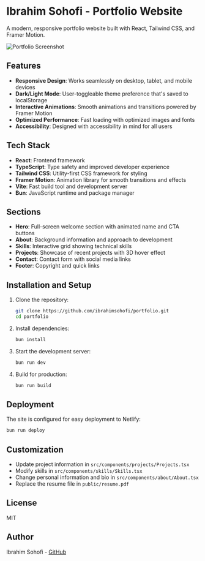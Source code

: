 # Ibrahim Sohofi - Portfolio Website

A modern, responsive portfolio website built with React, Tailwind CSS, and Framer Motion.

![Portfolio Screenshot](screenshot.png)

## Features

- **Responsive Design**: Works seamlessly on desktop, tablet, and mobile devices
- **Dark/Light Mode**: User-toggleable theme preference that's saved to localStorage
- **Interactive Animations**: Smooth animations and transitions powered by Framer Motion
- **Optimized Performance**: Fast loading with optimized images and fonts
- **Accessibility**: Designed with accessibility in mind for all users

## Tech Stack

- **React**: Frontend framework
- **TypeScript**: Type safety and improved developer experience
- **Tailwind CSS**: Utility-first CSS framework for styling
- **Framer Motion**: Animation library for smooth transitions and effects
- **Vite**: Fast build tool and development server
- **Bun**: JavaScript runtime and package manager

## Sections

- **Hero**: Full-screen welcome section with animated name and CTA buttons
- **About**: Background information and approach to development
- **Skills**: Interactive grid showing technical skills
- **Projects**: Showcase of recent projects with 3D hover effect
- **Contact**: Contact form with social media links
- **Footer**: Copyright and quick links

## Installation and Setup

1. Clone the repository:
   ```bash
   git clone https://github.com/ibrahimsohofi/portfolio.git
   cd portfolio
   ```

2. Install dependencies:
   ```bash
   bun install
   ```

3. Start the development server:
   ```bash
   bun run dev
   ```

4. Build for production:
   ```bash
   bun run build
   ```

## Deployment

The site is configured for easy deployment to Netlify:

```bash
bun run deploy
```

## Customization

- Update project information in `src/components/projects/Projects.tsx`
- Modify skills in `src/components/skills/Skills.tsx`
- Change personal information and bio in `src/components/about/About.tsx`
- Replace the resume file in `public/resume.pdf`

## License

MIT

## Author

Ibrahim Sohofi - [GitHub](https://github.com/ibrahimsohofi)
